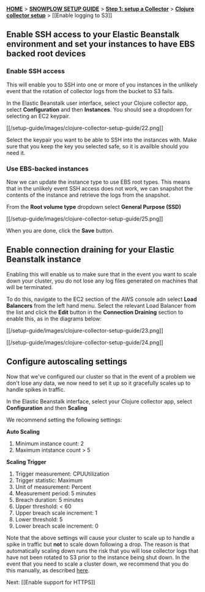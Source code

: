 [**HOME**](Home) > [**SNOWPLOW SETUP GUIDE**](Setting-up-Snowplow) > [**Step 1: setup a Collector**](Setting-up-a-Collector) > [**Clojure collector setup**](setting-up-the-clojure-collector) > [[Enable logging to S3]]

## Enable SSH access to your Elastic Beanstalk environment and set your instances to have EBS backed root devices

### Enable SSH access

This will enable you to SSH into one or more of you instances in the unlikely event that the rotation of collector logs from the bucket to S3 fails.

In the Elastic Beanstalk user interface, select your Clojure collector app, select **Configuration** and then **Instances**. You should see a dropdown for selecting an EC2 keypair.

[[/setup-guide/images/clojure-collector-setup-guide/22.png]]

Select the keypair you want to be able to SSH into the instances with. Make sure that you keep the key you selected safe, so it is availble should you need it.

### Use EBS-backed instances

Now we can update the instance type to use EBS root types. This means that in the unlikely event SSH access does not work, we can snapshot the contents of the instance and retrieve the logs from the snapshot.

From the **Root volume type** dropdown select **General Purpose (SSD)**

[[/setup-guide/images/clojure-collector-setup-guide/25.png]]

When you are done, click the **Save** button. 

## Enable connection draining for your Elastic Beanstalk instance

Enabling this will enable us to make sure that in the event you want to scale down your cluster, you do not lose any log files generated on machines that will be terminated.

To do this, navigate to the EC2 section of the AWS console adn select **Load Balancers** from the left hand menu. Select the relevant Load Balancer from the list and click the **Edit** button in the **Connection Draining** section to enable this, as in the diagrams below:

[[/setup-guide/images/clojure-collector-setup-guide/23.png]]

[[/setup-guide/images/clojure-collector-setup-guide/24.png]]


## Configure autoscaling settings

Now that we've configured our cluster so that in the event of a problem we don't lose any data, we now need to set it up so it gracefully scales up to handle spikes in traffic.

In the Elastic Beanstalk interface, select your Clojure collector app, select **Configuration** and then **Scaling**

We recommend setting the following settings:

**Auto Scaling**

1. Minimum instance count: 2
2. Maximum intstance count > 5

**Scaling Trigger**

1. Trigger measurement: CPUUtilization
2. Trigger statistic: Maximum
3. Unit of measurement: Percent
4. Measurement period: 5 minutes
5. Breach duration: 5 minutes
6. Upper threshold: < 60
7. Upper breach scale increment: 1
8. Lower threshold: 5
9. Lower breach scale increment: 0

Note that the above settings will cause your cluster to scale up to handle a spike in traffic but **not** to scale down following a drop. The reason is that automatically scaling down runs the risk that you will lose collector logs that have not been rotated to S3 prior to the instance being shut down. In the event that you need to scale a cluster down, we recommend that you do this manually, as described [here](Troubleshooting-Clojure-Collector-instances-to-prevent-data-loss).

Next: [[Enable support for HTTPS]]
